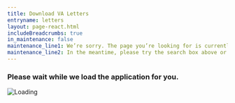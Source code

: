 ```yaml
---
title: Download VA Letters
entryname: letters
layout: page-react.html
includeBreadcrumbs: true
in_maintenance: false
maintenance_line1: We’re sorry. The page you’re looking for is currently down while we fix a few things. We’ll get it back online as soon as we can.
maintenance_line2: In the meantime, please try the search box above or one of the options listed below to find more information.
---
```

<div id="main">
  <!-- VA Letters Application Begin -->
  <div class="section">
    <div id="react-root">
      <div class="loading-message">
        <h3>Please wait while we load the application for you.</h3>
        <img src="/img/preloader-primary-darkest.gif" alt="Loading">
      </div>
    </div>
  </div>
  <!-- VA Letters Application End -->
</div>

